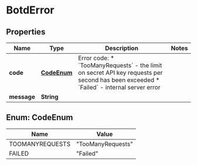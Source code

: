 

# BotdError


## Properties

| Name | Type | Description | Notes |
|------------ | ------------- | ------------- | -------------|
|**code** | [**CodeEnum**](#CodeEnum) | Error code:  * &#x60;TooManyRequests&#x60; - the limit on secret API key requests per second has been exceeded  * &#x60;Failed&#x60; - internal server error  |  |
|**message** | **String** |  |  |


## Enum: CodeEnum

| Name | Value |
|---- | ----- |
| TOOMANYREQUESTS | &quot;TooManyRequests&quot; |
| FAILED | &quot;Failed&quot; |



